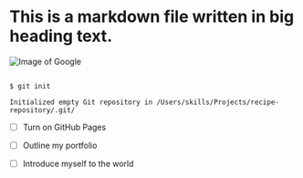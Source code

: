 # This is a markdown file written in big heading text.
![Image of Google](https://techcrunch.com/wp-content/uploads/2021/07/GettyImages-1207206237.jpg?w=1390&crop=1)

```

$ git init

Initialized empty Git repository in /Users/skills/Projects/recipe-repository/.git/

```

- [ ] Turn on GitHub Pages

- [ ] Outline my portfolio

- [ ] Introduce myself to the world
